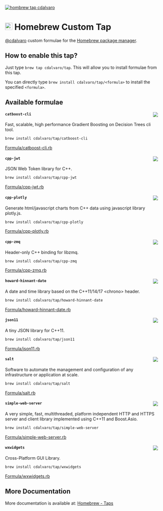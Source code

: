 [![hombrew tap cdalvaro][homebrew_tap_badge]][homebrew_tap_url]

# <img src="https://simpleicons.org/icons/homebrew.svg" height=24pt> Homebrew Custom Tap

[@cdalvaro](https://github.com/cdalvaro) custom formulae for the [Homebrew package manager](https://brew.sh).

## How to enable this tap?

Just type `brew tap cdalvaro/tap`. This will allow you to install formulae from this tap.

You can directly type `brew install cdalvaro/tap/<formula>` to install the specified `<formula>`.

## Available formulae

#### `catboost-cli`<a href="https://github.com/catboost/catboost"><img src="https://img.shields.io/badge/catboost-catboost-grey?logo=github&color=181717" align="right"/></a>

Fast, scalable, high performance Gradient Boosting on Decision Trees cli tool.

```sh
brew install cdalvaro/tap/catboost-cli
```

[Formula/catboost-cli.rb](Formula/catboost-cli.rb)

#### `cpp-jwt`<a href="https://github.com/arun11299/cpp-jwt"><img src="https://img.shields.io/badge/arun11299-cpp--jwt-grey?logo=github&color=181717" align="right"/></a>

JSON Web Token library for C++.

```sh
brew install cdalvaro/tap/cpp-jwt
```

[Formula/cpp-jwt.rb](Formula/cpp-jwt.rb)

#### `cpp-plotly`<a href="https://github.com/pablrod/cppplotly"><img src="https://img.shields.io/badge/pablrod-cppplotly-grey?logo=github&color=181717" align="right"/></a>

Generate html/javascript charts from C++ data using javascript library plotly.js.

```sh
brew install cdalvaro/tap/cpp-plotly
```

[Formula/cpp-plotly.rb](Formula/cpp-plotly.rb)

#### `cpp-zmq`<a href="https://github.com/zeromq/cppzmq"><img src="https://img.shields.io/badge/zeromq-cppzmq-grey?logo=github&color=181717" align="right"/></a>

Header-only C++ binding for libzmq.

```sh
brew install cdalvaro/tap/cpp-zmq
```

[Formula/cpp-zmq.rb](Formula/cpp-zmq.rb)

#### `howard-hinnant-date`<a href="https://github.com/HowardHinnant/date"><img src="https://img.shields.io/badge/HowardHinnant-date-grey?logo=github&color=181717" align="right"/></a>

A date and time library based on the C++11/14/17 \<chrono\> header.

```sh
brew install cdalvaro/tap/howard-hinnant-date
```

[Formula/howard-hinnant-date.rb](Formula/howard-hinnant-date.rb)

#### `json11`<a href="https://github.com/dropbox/json11"><img src="https://img.shields.io/badge/dropbox-json11-grey?logo=github&color=181717" align="right"/></a>

A tiny JSON library for C++11.

```sh
brew install cdalvaro/tap/json11
```

[Formula/json11.rb](Formula/json11.rb)

#### `salt`<a href="https://github.com/saltstack/salt"><img src="https://img.shields.io/badge/saltstack-salt-grey?logo=github&color=181717" align="right"/></a>

Software to automate the management and configuration of any infrastructure or application at scale.

```sh
brew install cdalvaro/tap/salt
```

[Formula/salt.rb](Formula/salt.rb)

#### `simple-web-server`<a href="https://gitlab.com/eidheim/Simple-Web-Server"><img src="https://img.shields.io/badge/eidheim-Simple--Web--Server-grey?logo=gitlab&color=FC6D26" align="right"/></a>

A very simple, fast, multithreaded, platform independent HTTP and HTTPS server and client library implemented using C++11 and Boost.Asio.

```sh
brew install cdalvaro/tap/simple-web-server
```

[Formula/simple-web-server.rb](Formula/simple-web-server.rb)

#### `wxwidgets`<a href="https://github.com/wxWidgets/wxWidgets"><img src="https://img.shields.io/badge/wxWidgets-wxWidgets-grey?logo=github&color=181717" align="right"/></a>


Cross-Platform GUI Library.

```sh
brew install cdalvaro/tap/wxwidgets
```

[Formula/wxwidgets.rb](Formula/wxwidgets.rb)

## More Documentation

More documentation is available at: [Homebrew - Taps](https://docs.brew.sh/Taps)

[homebrew_tap_badge]: https://img.shields.io/badge/brew%20tap-cdalvaro/tap-orange?logo=Homebrew&color=FBB040
[homebrew_tap_url]: https://github.com/cdalvaro/homebrew-tap
